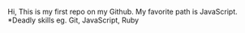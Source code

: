Hi, This is my first repo on my Github.
My favorite path is JavaScript.
*Deadly skills eg. Git, JavaScript, Ruby
